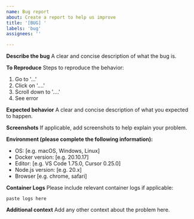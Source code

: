 ```yaml
---
name: Bug report
about: Create a report to help us improve
title: '[BUG] '
labels: 'bug'
assignees: ''

---
```


**Describe the bug**
A clear and concise description of what the bug is.

**To Reproduce**
Steps to reproduce the behavior:
1. Go to '...'
2. Click on '....'
3. Scroll down to '....'
4. See error

**Expected behavior**
A clear and concise description of what you expected to happen.

**Screenshots**
If applicable, add screenshots to help explain your problem.

**Environment (please complete the following information):**
 - OS: [e.g. macOS, Windows, Linux]
 - Docker version: [e.g. 20.10.17]
 - Editor: [e.g. VS Code 1.75.0, Cursor 0.25.0]
 - Node.js version: [e.g. 20.x]
 - Browser [e.g. chrome, safari]

**Container Logs**
Please include relevant container logs if applicable:
```
paste logs here
```

**Additional context**
Add any other context about the problem here.